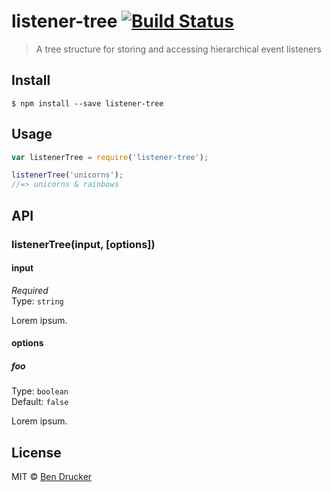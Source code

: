 # listener-tree [![Build Status](https://travis-ci.org/bendrucker/listener-tree.svg?branch=master)](https://travis-ci.org/bendrucker/listener-tree)

> A tree structure for storing and accessing hierarchical event listeners


## Install

```
$ npm install --save listener-tree
```


## Usage

```js
var listenerTree = require('listener-tree');

listenerTree('unicorns');
//=> unicorns & rainbows
```

## API

### listenerTree(input, [options])

#### input

*Required*  
Type: `string`

Lorem ipsum.

#### options

##### foo

Type: `boolean`  
Default: `false`

Lorem ipsum.


## License

MIT © [Ben Drucker](http://bendrucker.me)
